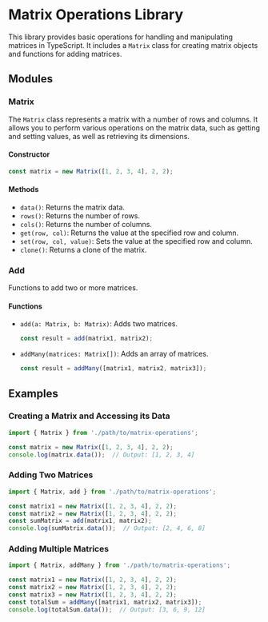 # Matrix Operations Library

This library provides basic operations for handling and manipulating matrices in TypeScript. It includes a `Matrix` class for creating matrix objects and functions for adding matrices.

## Modules

### Matrix
The `Matrix` class represents a matrix with a number of rows and columns. It allows you to perform various operations on the matrix data, such as getting and setting values, as well as retrieving its dimensions.

#### Constructor
```typescript
const matrix = new Matrix([1, 2, 3, 4], 2, 2);
```

#### Methods
- `data()`: Returns the matrix data.
- `rows()`: Returns the number of rows.
- `cols()`: Returns the number of columns.
- `get(row, col)`: Returns the value at the specified row and column.
- `set(row, col, value)`: Sets the value at the specified row and column.
- `clone()`: Returns a clone of the matrix.

### Add
Functions to add two or more matrices.

#### Functions
- `add(a: Matrix, b: Matrix)`: Adds two matrices.
  ```typescript
  const result = add(matrix1, matrix2);
  ```
- `addMany(matrices: Matrix[])`: Adds an array of matrices.
  ```typescript
  const result = addMany([matrix1, matrix2, matrix3]);
  ```


## Examples

### Creating a Matrix and Accessing its Data

```typescript
import { Matrix } from './path/to/matrix-operations';

const matrix = new Matrix([1, 2, 3, 4], 2, 2);
console.log(matrix.data());  // Output: [1, 2, 3, 4]
```

### Adding Two Matrices

```typescript
import { Matrix, add } from './path/to/matrix-operations';

const matrix1 = new Matrix([1, 2, 3, 4], 2, 2);
const matrix2 = new Matrix([1, 2, 3, 4], 2, 2);
const sumMatrix = add(matrix1, matrix2);
console.log(sumMatrix.data());  // Output: [2, 4, 6, 8]
```

### Adding Multiple Matrices

```typescript
import { Matrix, addMany } from './path/to/matrix-operations';

const matrix1 = new Matrix([1, 2, 3, 4], 2, 2);
const matrix2 = new Matrix([1, 2, 3, 4], 2, 2);
const matrix3 = new Matrix([1, 2, 3, 4], 2, 2);
const totalSum = addMany([matrix1, matrix2, matrix3]);
console.log(totalSum.data());  // Output: [3, 6, 9, 12]
```

